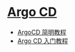 # [Argo CD](https://github.com/argoproj/argo-cd)

- [ArgoCD 简明教程](https://xie.infoq.cn/article/5cbccb03ec740b2e59388c753)
- [Argo CD 入门教程](https://icloudnative.io/posts/getting-started-with-argocd/)
